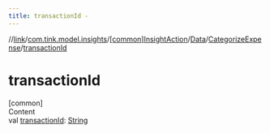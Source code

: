 ```yaml
---
title: transactionId -
---
```

//[link](../../../../index.md)/[com.tink.model.insights](../../../index.md)/[[common]InsightAction](../../index.md)/[Data](../index.md)/[CategorizeExpense](index.md)/[transactionId](transaction-id.md)



# transactionId  
[common]  
Content  
val [transactionId](transaction-id.md): [String](https://kotlinlang.org/api/latest/jvm/stdlib/kotlin/-string/index.html)  



